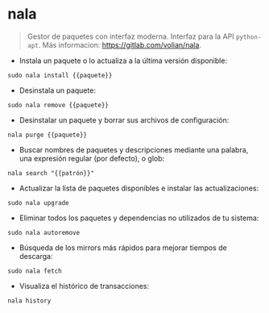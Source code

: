 # nala

> Gestor de paquetes con interfaz moderna.
> Interfaz para la API `python-apt`.
> Más informacion: <https://gitlab.com/volian/nala>.

- Instala un paquete o lo actualiza a la última versión disponible:

`sudo nala install {{paquete}}`

- Desinstala un paquete:

`sudo nala remove {{paquete}}`

- Desinstalar un paquete y borrar sus archivos de configuración:

`nala purge {{paquete}}`

- Buscar nombres de paquetes y descripciones mediante una palabra, una expresión regular (por defecto), o glob:

`nala search "{{patrón}}"`

- Actualizar la lista de paquetes disponibles e instalar las actualizaciones:

`sudo nala upgrade`

- Eliminar todos los paquetes y dependencias no utilizados de tu sistema:

`sudo nala autoremove`

- Búsqueda de los mirrors más rápidos para mejorar tiempos de descarga:

`sudo nala fetch`

- Visualiza el histórico de transacciones:

`nala history`
